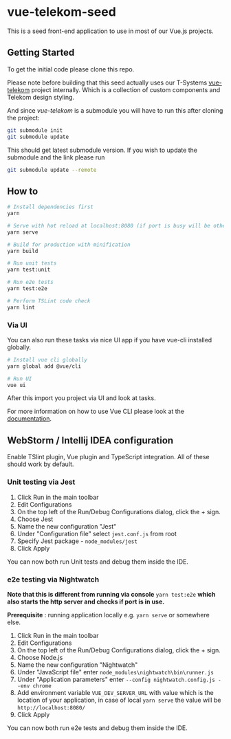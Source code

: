 # vue-telekom-seed

This is a seed front-end application to use in most of our Vue.js projects.

## Getting Started

To get the initial code please clone this repo.

Please note before building that this seed actually uses our T-Systems 
[vue-telekom](https://github.com/T-Systems-RUS/vue-telekom) project internally.
Which is a collection of custom components and Telekom design styling. 

And since *vue-telekom* is a submodule you will have to run this after cloning the project:

```bash
git submodule init
git submodule update
```

This should get latest submodule version. If you wish to update the submodule and the link please run
```bash
git submodule update --remote
```

## How to

``` bash
# Install dependencies first
yarn

# Serve with hot reload at localhost:8080 (if port is busy will be other - see console)
yarn serve

# Build for production with minification
yarn build

# Run unit tests
yarn test:unit

# Run e2e tests
yarn test:e2e

# Perform TSLint code check
yarn lint
```

### Via UI

You can also run these tasks via nice UI app if you have vue-cli installed globally.
```bash
# Install vue cli globally
yarn global add @vue/cli

# Run UI
vue ui
```
After this import you project via UI and look at tasks.

For more information on how to use Vue CLI please look at the [documentation](https://cli.vuejs.org/guide/).

## WebStorm / Intellij IDEA configuration

Enable TSlint plugin, Vue plugin and TypeScript integration.
All of these should work by default.

### Unit testing via Jest

1. Click Run in the main toolbar
2. Edit Configurations
3. On the top left of the Run/Debug Configurations dialog, click the + sign.
4. Choose Jest
5. Name the new configuration "Jest"
6. Under "Configuration file" select `jest.conf.js` from root
7. Specify Jest package - `node_modules/jest`
8. Click Apply 

You can now both run Unit tests and debug them inside the IDE.

### e2e testing via Nightwatch

**Note that this is different from running via console** `yarn test:e2e` 
**which also starts the http server and checks if port is in use.**

**Prerequisite** : running application locally e.g. `yarn serve` or somewhere else.

1. Click Run in the main toolbar
2. Edit Configurations
3. On the top left of the Run/Debug Configurations dialog, click the + sign.
4. Choose Node.js
5. Name the new configuration "Nightwatch"
6. Under "JavaScript file" enter `node_modules\nightwatch\bin\runner.js`
7. Under "Application parameters" enter `--config nightwatch.config.js --env chrome`
8. Add environment variable `VUE_DEV_SERVER_URL` with value which is the location of your
 application, in case of local `yarn serve` the value will be `http://localhost:8080/`
9. Click Apply 

You can now both run e2e tests and debug them inside the IDE.
